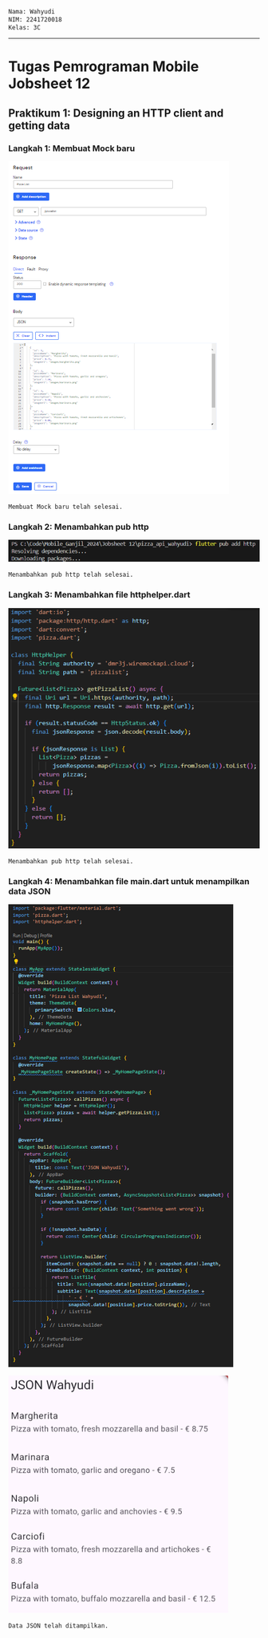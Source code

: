 ```text
Nama: Wahyudi
NIM: 2241720018
Kelas: 3C
```

---

# Tugas Pemrograman Mobile Jobsheet 12

## Praktikum 1: Designing an HTTP client and getting data

### Langkah 1: Membuat Mock baru

![P11](img/P11.png)

```text
Membuat Mock baru telah selesai.
```

### Langkah 2: Menambahkan pub http

![P12](img/P12.png)

```text
Menambahkan pub http telah selesai.
```

### Langkah 3: Menambahkan file httphelper.dart

![P13](img/P13.png)

```text
Menambahkan pub http telah selesai.
```

### Langkah 4: Menambahkan file main.dart untuk menampilkan data JSON

![P14](img/P14.png)

![P15](img/P15.png)

```text
Data JSON telah ditampilkan.
```
